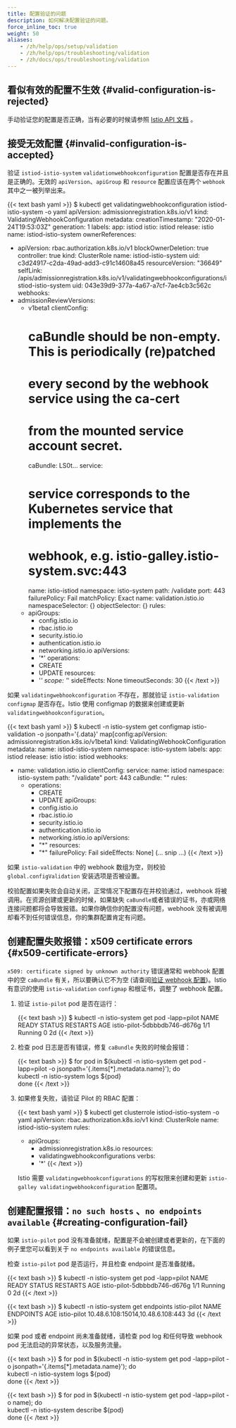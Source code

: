 ```yaml
---
title: 配置验证的问题
description: 如何解决配置验证的问题。
force_inline_toc: true
weight: 50
aliases:
    - /zh/help/ops/setup/validation
    - /zh/help/ops/troubleshooting/validation
    - /zh/docs/ops/troubleshooting/validation
---
```


## 看似有效的配置不生效 {#valid-configuration-is-rejected}

手动验证您的配置是否正确，当有必要的时候请参照 [Istio API 文档](/zh/docs/reference/config) 。

## 接受无效配置 {#invalid-configuration-is-accepted}

验证 `istiod-istio-system` `validationwebhookconfiguration` 配置是否存在并且是正确的。无效的 `apiVersion`、`apiGroup` 和 `resource` 配置应该在两个 `webhook` 其中之一被列举出来。

{{< text bash yaml >}}
$ kubectl get validatingwebhookconfiguration istiod-istio-system -o yaml
apiVersion: admissionregistration.k8s.io/v1
kind: ValidatingWebhookConfiguration
metadata:
  creationTimestamp: "2020-01-24T19:53:03Z"
  generation: 1
  labels:
    app: istiod
    istio: istiod
    release: istio
  name: istiod-istio-system
  ownerReferences:
  - apiVersion: rbac.authorization.k8s.io/v1
    blockOwnerDeletion: true
    controller: true
    kind: ClusterRole
    name: istiod-istio-system
    uid: c3d24917-c2da-49ad-add3-c91c14608a45
  resourceVersion: "36649"
  selfLink: /apis/admissionregistration.k8s.io/v1/validatingwebhookconfigurations/istiod-istio-system
  uid: 043e39d9-377a-4a67-a7cf-7ae4cb3c562c
webhooks:
- admissionReviewVersions:
  - v1beta1
  clientConfig:
    # caBundle should be non-empty. This is periodically (re)patched
    # every second by the webhook service using the ca-cert
    # from the mounted service account secret.
    caBundle: LS0t...
    service:
      # service corresponds to the Kubernetes service that implements the
      # webhook, e.g. istio-galley.istio-system.svc:443
      name: istio-istiod
      namespace: istio-system
      path: /validate
      port: 443
  failurePolicy: Fail
  matchPolicy: Exact
  name: validation.istio.io
  namespaceSelector: {}
  objectSelector: {}
  rules:
  - apiGroups:
    - config.istio.io
    - rbac.istio.io
    - security.istio.io
    - authentication.istio.io
    - networking.istio.io
    apiVersions:
    - '*'
    operations:
    - CREATE
    - UPDATE
    resources:
    - '*'
    scope: '*'
  sideEffects: None
  timeoutSeconds: 30
{{< /text >}}

如果 `validatingwebhookconfiguration` 不存在，那就验证
`istio-validation` `configmap` 是否存在。Istio 使用 configmap 的数据来创建或更新 `validatingwebhookconfiguration`。

{{< text bash yaml >}}
$ kubectl -n istio-system get configmap istio-validation -o jsonpath='{.data}'
map[config:apiVersion: admissionregistration.k8s.io/v1beta1
kind: ValidatingWebhookConfiguration
metadata:
  name: istiod-istio-system
  namespace: istio-system
  labels:
    app: istiod
    release: istio
    istio: istiod
webhooks:
  - name: validation.istio.io
    clientConfig:
      service:
        name: istiod
        namespace: istio-system
        path: "/validate"
        port: 443
      caBundle: ""
    rules:
      - operations:
        - CREATE
        - UPDATE
        apiGroups:
        - config.istio.io
        - rbac.istio.io
        - security.istio.io
        - authentication.istio.io
        - networking.istio.io
        apiVersions:
        - "*"
        resources:
        - "*"
    failurePolicy: Fail
    sideEffects: None]
        (... snip ...)
{{< /text >}}

如果 `istio-validation` 中的 webhook 数组为空，则校验 `global.configValidation` 安装选项是否被设置。

校验配置如果失败会自动关闭，正常情况下配置存在并校验通过，webhook 将被调用。在资源创建或更新的时候，如果缺失 `caBundle`或者错误的证书，亦或网络连接问题都将会导致报错。如果你确信你的配置没有问题，webhook 没有被调用却看不到任何错误信息，你的集群配置肯定有问题。

## 创建配置失败报错：x509 certificate errors {#x509-certificate-errors}

`x509: certificate signed by unknown authority` 错误通常和 webhook 配置中的空 `caBundle` 有关，所以要确认它不为空 (请查阅[验证 webhook 配置](#invalid-configuration-is-accepted))。Istio 有意识的使用 `istio-validation` `configmap` 和根证书，调整了 webhook 配置。

1. 验证 `istio-pilot` pod 是否在运行：

    {{< text bash >}}
    $  kubectl -n istio-system get pod -lapp=pilot
    NAME                            READY     STATUS    RESTARTS   AGE
    istio-pilot-5dbbbdb746-d676g   1/1       Running   0          2d
    {{< /text >}}

1. 检查 pod 日志是否有错误，修复 `caBundle` 失败的时候会报错：

    {{< text bash >}}
    $ for pod in $(kubectl -n istio-system get pod -lapp=pilot -o jsonpath='{.items[*].metadata.name}'); do \
        kubectl -n istio-system logs ${pod} \
    done
    {{< /text >}}

1. 如果修复失败，请验证 Pilot 的 RBAC 配置：

    {{< text bash yaml >}}
    $ kubectl get clusterrole istiod-istio-system -o yaml
    apiVersion: rbac.authorization.k8s.io/v1
    kind: ClusterRole
      name: istiod-istio-system
    rules:
    - apiGroups:
      - admissionregistration.k8s.io
      resources:
      - validatingwebhookconfigurations
      verbs:
      - '*'
    {{< /text >}}

    Istio 需要 `validatingwebhookconfigurations` 的写权限来创建和更新 `istio-galley validatingwebhookconfiguration` 配置项。

## 创建配置报错：`no such hosts` 、`no endpoints available` {#creating-configuration-fail}

如果 `istio-pilot` pod 没有准备就绪，配置是不会被创建或者更新的，在下面的例子里您可以看到关于 `no endpoints available` 的错误信息。

检查 `istio-pilot` pod 是否运行，并且检查 endpoint 是否准备就绪。

{{< text bash >}}
$ kubectl -n istio-system get pod -lapp=pilot
NAME                            READY     STATUS    RESTARTS   AGE
istio-pilot-5dbbbdb746-d676g   1/1       Running   0          2d
{{< /text >}}

{{< text bash >}}
$ kubectl -n istio-system get endpoints istio-pilot
NAME           ENDPOINTS                          AGE
istio-pilot   10.48.6.108:15014,10.48.6.108:443   3d
{{< /text >}}

如果 pod 或者 endpoint 尚未准备就绪，请检查 pod log 和任何导致 webhook pod 无法启动的异常状态，以及服务流量。

{{< text bash >}}
$ for pod in $(kubectl -n istio-system get pod -lapp=pilot -o jsonpath='{.items[*].metadata.name}'); do \
    kubectl -n istio-system logs ${pod} \
done
{{< /text >}}

{{< text bash >}}
$ for pod in $(kubectl -n istio-system get pod -lapp=pilot -o name); do \
    kubectl -n istio-system describe ${pod} \
done
{{< /text >}}
